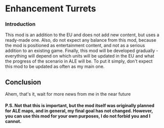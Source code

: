 # Enhancement Turrets
### Introduction
This mod is an addition to the EU and does not add new content, but uses a ready-made one. Also, do not expect any balance from this mod, because the mod is positioned as entertainment content, and not as a serious addition to an existing game. Finally, this mod will be developed gradually - everything will depend on which units will be updated in the EU and what the progress of the scenario in ALE will be. To put it simply, don't expect this mod to be updated as often as my main one.
## Conclusion
Ahem, that's it, wait for more news from me in the near future

#### P.S. Not that this is important, but the mod itself was originally planned for ALE maps, and in general, my final goal has not changed. However, you can use this mod for your own purposes, I do not forbid you and I cannot.
